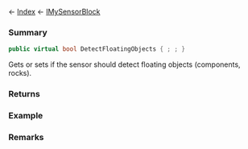 ← [Index](Api-Index) ← [IMySensorBlock](Sandbox.ModAPI.Ingame.IMySensorBlock)

### Summary

```csharp
public virtual bool DetectFloatingObjects { ; ; }
```

Gets or sets if the sensor should detect floating objects (components, rocks).

### Returns

### Example

### Remarks

